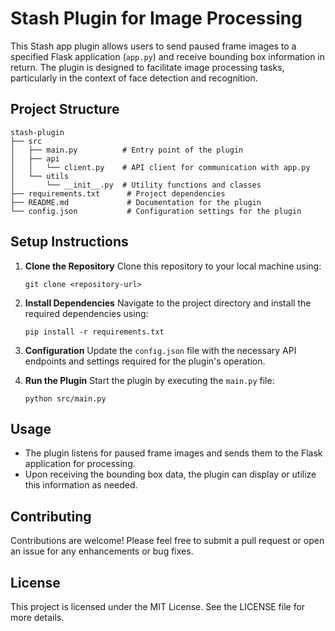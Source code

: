 # Stash Plugin for Image Processing

This Stash app plugin allows users to send paused frame images to a specified Flask application (`app.py`) and receive bounding box information in return. The plugin is designed to facilitate image processing tasks, particularly in the context of face detection and recognition.

## Project Structure

```
stash-plugin
├── src
│   ├── main.py          # Entry point of the plugin
│   ├── api
│   │   └── client.py    # API client for communication with app.py
│   └── utils
│       └── __init__.py  # Utility functions and classes
├── requirements.txt      # Project dependencies
├── README.md             # Documentation for the plugin
└── config.json           # Configuration settings for the plugin
```

## Setup Instructions

1. **Clone the Repository**
   Clone this repository to your local machine using:
   ```
   git clone <repository-url>
   ```

2. **Install Dependencies**
   Navigate to the project directory and install the required dependencies using:
   ```
   pip install -r requirements.txt
   ```

3. **Configuration**
   Update the `config.json` file with the necessary API endpoints and settings required for the plugin's operation.

4. **Run the Plugin**
   Start the plugin by executing the `main.py` file:
   ```
   python src/main.py
   ```

## Usage

- The plugin listens for paused frame images and sends them to the Flask application for processing.
- Upon receiving the bounding box data, the plugin can display or utilize this information as needed.

## Contributing

Contributions are welcome! Please feel free to submit a pull request or open an issue for any enhancements or bug fixes.

## License

This project is licensed under the MIT License. See the LICENSE file for more details.